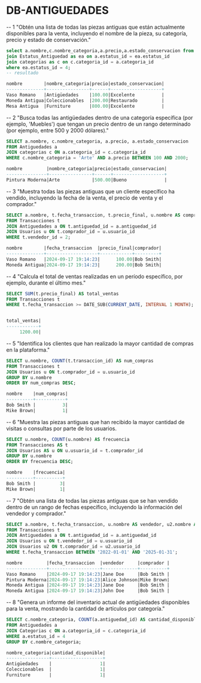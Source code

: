 # DB-ANTIGUEDADES


-- 1
"Obtén una lista de todas las piezas antiguas que están actualmente disponibles para la
venta, incluyendo el nombre de la pieza, su categoría, precio y estado de conservación."
 ``` sql
select a.nombre,c.nombre_categoria,a.precio,a.estado_conservacion from Antiguedades as a 
join Estatus_Antiguedad as ea on a.estatus_id = ea.estatus_id
join categorias as c on c.categoria_id = a.categoria_id
where ea.estatus_id = 4;
-- resultado

nombre        |nombre_categoria|precio|estado_conservacion|
--------------+----------------+------+-------------------+
Vaso Romano   |Antigüedades    |100.00|Excelente          |
Moneda Antigua|Coleccionables  |200.00|Restaurado         |
Mesa Antigua  |Furniture       |800.00|Excelente          |
``` 
-- 2 "Busca todas las antigüedades dentro de una categoría específica (por ejemplo, 'Muebles')
que tengan un precio dentro de un rango determinado (por ejemplo, entre 500 y 2000
dólares)."
``` sql
SELECT a.nombre, c.nombre_categoria, a.precio, a.estado_conservacion
FROM Antiguedades a
JOIN categorias c ON a.categoria_id = c.categoria_id
WHERE c.nombre_categoria = 'Arte' AND a.precio BETWEEN 100 AND 2000;

nombre         |nombre_categoria|precio|estado_conservacion|
---------------+----------------+------+-------------------+
Pintura Moderna|Arte            |500.00|Bueno              |
``` 
-- 3 "Muestra todas las piezas antiguas que un cliente específico ha vendido, incluyendo la fecha
de la venta, el precio de venta y el comprador."
``` sql
SELECT a.nombre, t.fecha_transaccion, t.precio_final, u.nombre AS comprador
FROM Transacciones t
JOIN Antiguedades a ON t.antiguedad_id = a.antiguedad_id
JOIN Usuarios u ON t.comprador_id = u.usuario_id
WHERE t.vendedor_id = 2;

nombre        |fecha_transaccion  |precio_final|comprador|
--------------+-------------------+------------+---------+
Vaso Romano   |2024-09-17 19:14:23|      100.00|Bob Smith|
Moneda Antigua|2024-09-17 19:14:23|      200.00|Bob Smith|
``` 
-- 4 "Calcula el total de ventas realizadas en un período específico, por ejemplo, durante el último
mes."
``` sql
SELECT SUM(t.precio_final) AS total_ventas
FROM Transacciones t
WHERE t.fecha_transaccion >= DATE_SUB(CURRENT_DATE, INTERVAL 1 MONTH);


total_ventas|
------------+
     1200.00|
``` 

-- 5 "Identifica los clientes que han realizado la mayor cantidad de compras en la plataforma."
``` sql
SELECT u.nombre, COUNT(t.transaccion_id) AS num_compras
FROM Transacciones t
JOIN Usuarios u ON t.comprador_id = u.usuario_id
GROUP BY u.nombre
ORDER BY num_compras DESC;

nombre    |num_compras|
----------+-----------+
Bob Smith |          3|
Mike Brown|          1|
``` 
-- 6 "Muestra las piezas antiguas que han recibido la mayor cantidad de visitas o consultas por
parte de los usuarios.
``` sql
SELECT u.nombre, COUNT(u.nombre) AS frecuencia
FROM Transacciones AS t
JOIN Usuarios AS u ON u.usuario_id = t.comprador_id
GROUP BY u.nombre
ORDER BY frecuencia DESC;

nombre    |frecuencia|
----------+----------+
Bob Smith |         3|
Mike Brown|         1|
``` 
-- 7 "Obtén una lista de todas las piezas antiguas que se han vendido dentro de un rango de
fechas específico, incluyendo la información del vendedor y comprador."
``` sql
SELECT a.nombre, t.fecha_transaccion, u.nombre AS vendedor, u2.nombre AS comprador
FROM Transacciones t
JOIN Antiguedades a ON t.antiguedad_id = a.antiguedad_id
JOIN Usuarios u ON t.vendedor_id = u.usuario_id
JOIN Usuarios u2 ON t.comprador_id = u2.usuario_id
WHERE t.fecha_transaccion BETWEEN '2022-01-01' AND '2025-01-31';

nombre         |fecha_transaccion  |vendedor     |comprador |
---------------+-------------------+-------------+----------+
Vaso Romano    |2024-09-17 19:14:23|Jane Doe     |Bob Smith |
Pintura Moderna|2024-09-17 19:14:23|Alice Johnson|Mike Brown|
Moneda Antigua |2024-09-17 19:14:23|Jane Doe     |Bob Smith |
Moneda Antigua |2024-09-17 19:14:23|John Doe     |Bob Smith |
``` 
-- 8 "Genera un informe del inventario actual de antigüedades disponibles para la venta,
mostrando la cantidad de artículos por categoría."
``` sql
SELECT c.nombre_categoria, COUNT(a.antiguedad_id) AS cantidad_disponible
FROM Antiguedades a
JOIN Categorias c ON a.categoria_id = c.categoria_id
WHERE a.estatus_id = 4 
GROUP BY c.nombre_categoria;

nombre_categoria|cantidad_disponible|
----------------+-------------------+
Antigüedades    |                  1|
Coleccionables  |                  1|
Furniture       |                  1|
``` 




